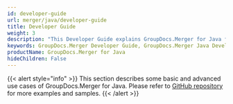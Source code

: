 ```yaml
---
id: developer-guide
url: merger/java/developer-guide
title: Developer Guide
weight: 3
description: "This Developer Guide explains GroupDocs.Merger for Java file merger features and shows how to merge and combine PDF, Word, Excel, PowerPoint documents inside your Java applications"
keywords: GroupDocs.Merger Developer Guide, GroupDocs.Merger Java Developer Guide, GroupDocs.Merger Developer Guide Java, Using GroupDocs.Merger for Java, GroupDocs.Merger for Java
productName: GroupDocs.Merger for Java
hideChildren: False
---
```

{{< alert style="info" >}}
This section describes some basic and advanced use cases of GroupDocs.Merger for Java. Please refer to [GitHub repository](https://github.com/groupdocs-merger/GroupDocs.Merger-for-Java) for more examples and samples.
{{< /alert >}}
